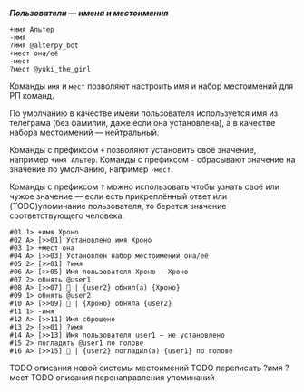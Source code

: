 *__Пользователи — имена и местоимения__*

```
+имя Альтер
-имя
?имя @alterpy_bot
+мест она/её
-мест
?мест @yuki_the_girl
```

Команды `имя` и `мест` позволяют настроить имя и набор местоимений для РП команд.

По умолчанию в качестве имени пользователя используется имя из телеграма (без фамилии, даже если она установлена), а в качестве набора местоимений — нейтральный.

Команды с префиксом `+` позволяют установить своё значение, например `+имя Альтер`. Команды с префиксом `-` сбрасывают значение на значение по умолчанию, например `-мест`.

Команды с префиксом `?` можно использовать чтобы узнать своё или чужое значение — если есть прикреплённый ответ или (TODO)упоминание пользователя, то берется значение соответствующего человека.

```
#01 1> +имя Хроно
#02 A> [>>01] Установлено имя Хроно
#03 1> +мест она
#04 A> [>>03] Установлен набор местоимений она/её
#05 2> [>>01] ?имя
#06 A> [>>05] Имя пользователя Хроно — Хроно
#07 2> обнять @user1
#08 A> [>>07] 🤗 | {user2} обнял(а) {Хроно}
#09 1> обнять @user2
#10 A> [>>09] 🤗 | {Хроно} обняла {user2}
#11 1> -имя
#12 A> [>>11] Имя сброшено
#13 2> [>>01] ?имя
#14 A> [>>13] Имя пользователя user1 — не установлено
#15 2> погладить @user1 по голове
#16 A> [>>15] 🤗 | {user2} погладил(а) {user1} по голове
```

TODO описания новой системы местоимений
TODO переписать ?имя ?мест
TODO описания перенаправления упоминаний
